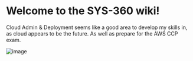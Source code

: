 # Welcome to the SYS-360 wiki!

Cloud Admin & Deployment seems like a good area to develop my skills in, as cloud appears to be the future. As well as prepare for the AWS CCP exam.

![image](https://user-images.githubusercontent.com/70776282/187920031-7be582a5-acee-4929-8087-2409bfbf75f1.png)
